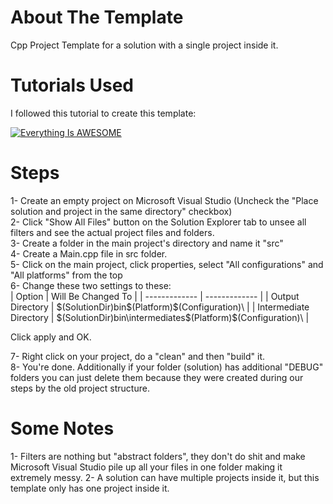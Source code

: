 # About The Template

Cpp Project Template for a solution with a single project inside it.

# Tutorials Used

I followed this tutorial to create this template:

[![Everything Is AWESOME](http://img.youtube.com/vi/qeH9Xv_90KM/maxresdefault.jpg)](https://www.youtube.com/watch?v=qeH9Xv_90KM)

# Steps

1- Create an empty project on Microsoft Visual Studio (Uncheck the "Place solution and project in the same directory" checkbox) <br>
2- Click "Show All Files" button on the Solution Explorer tab to unsee all filters and see the actual project files and folders. <br>
3- Create a folder in the main project's directory and name it "src" <br>
4- Create a Main.cpp file in src folder. <br>
5- Click on the main project, click properties, select "All configurations" and "All platforms" from the top <br>
6- Change these two settings to these: <br>
| Option  | Will Be Changed To  |
| ------------- | ------------- |
| Output Directory  | $(SolutionDir)bin\$(Platform)\$(Configuration)\  |
| Intermediate Directory  | $(SolutionDir)bin\intermediates\$(Platform)\$(Configuration)\  |

Click apply and OK.

7- Right click on your project, do a "clean" and then "build" it. <br>
8- You're done. Additionally if your folder (solution) has additional "DEBUG" folders you can just delete them because they were created during our steps by the old project structure.

# Some Notes

1- Filters are nothing but "abstract folders", they don't do shit and make Microsoft Visual Studio pile up all your files in one folder making it extremely messy.
2- A solution can have multiple projects inside it, but this template only has one project inside it.

